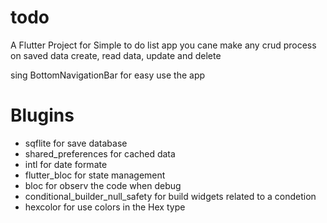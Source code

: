 # todo

A Flutter Project for Simple to do list app
you cane make any crud process on saved data create, read data, update and delete 

sing BottomNavigationBar for easy use the app

# Blugins
- sqflite for save database
- shared_preferences for cached data
- intl for date formate
- flutter_bloc for state management
- bloc for observ the code when debug
- conditional_builder_null_safety for build widgets related to a condetion
- hexcolor for use colors in the Hex type
